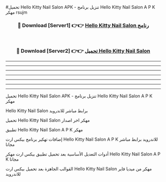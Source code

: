 #تحميل Hello Kitty Nail Salon  APK - تنزيل برنامج Hello Kitty Nail Salon  A P K مهكر rsujm 



<div align="center">
<h3>🔴 Download [Server1] 👉👉 <a href="https://apkdownload10.web.app/?title=Hello Kitty Nail Salon ">Hello Kitty Nail Salon  رنامج</a></h3><br>

<h3>🔴 Download [Server2] 👉👉 <a href="https://apkdownload10.web.app/?title=Hello Kitty Nail Salon ">تحميل Hello Kitty Nail Salon  </a></h3>
</div>


----------------------------------------------------------

----------------------------------------------------------

----------------------------------------------------------

----------------------------------------------------------

----------------------------------------------------------

----------------------------------------------------------

----------------------------------------------------------

تحميل Hello Kitty Nail Salon  APK - تنزيل برنامج Hello Kitty Nail Salon  A P K مهكر

Hello Kitty Nail Salon  برابط مباشر للاندرويد

تحميل Hello Kitty Nail Salon  مهكر اخر اصدار

تطبيق Hello Kitty Nail Salon  A P K مهكر

إضافات تهكير برنامج بيكس ارت Hello Kitty Nail Salon  A P K للاندرويد برابط مباشر مجانا

أدوات التعديل الأساسية بعد تحميل تطبيق بيكس ارت مهكر Hello Kitty Nail Salon  A P K مجانا

القوالب الجاهزة بعد تحميل بيكس ارت Hello Kitty Nail Salon  مهكر من ميديا فاير للاندرويد


